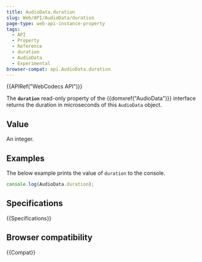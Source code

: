 ```yaml
---
title: AudioData.duration
slug: Web/API/AudioData/duration
page-type: web-api-instance-property
tags:
  - API
  - Property
  - Reference
  - duration
  - AudioData
  - Experimental
browser-compat: api.AudioData.duration
---
```

{{APIRef("WebCodecs API")}}

The **`duration`** read-only property of the {{domxref("AudioData")}} interface returns the duration in microseconds of this `AudioData` object.

## Value

An integer.

## Examples

The below example prints the value of `duration` to the console.

```js
console.log(AudioData.duration);
```

## Specifications

{{Specifications}}

## Browser compatibility

{{Compat}}
